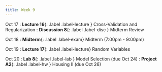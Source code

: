 ```yaml
---
title: Week 9
---
```


Oct 17
: **Lecture 16**{: .label .label-lecture } Cross-Validation and Regularization
: **Discussion 8**{: .label .label-disc } Midterm Review

Oct 18
: **Midterm**{: .label .label-exam} Midterm (7:00pm - 9:00pm)

Oct 19
: **Lecture 17**{: .label .label-lecture} Random Variables

Oct 20
: **Lab 8**{: .label .label-lab } Model Selection (due Oct 24)
: **Project A2**{: .label .label-hw } Housing II (due Oct 26)
